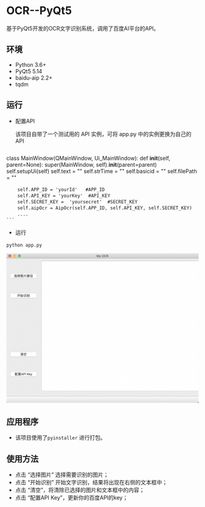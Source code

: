 # OCR--PyQt5
基于PyQt5开发的OCR文字识别系统，调用了百度AI平台的API。


## 环境

- Python 3.6+
- PyQt5 5.14
- baidu-aip 2.2+
- tqdm

## 运行

- 配置API

    该项目自带了一个测试用的 API 实例，可将 app.py 中的实例更换为自己的API

    ```python
class MainWindow(QMainWindow, Ui_MainWindow):
    def __init__(self, parent=None):
        super(MainWindow, self).__init__(parent=parent)
        self.setupUi(self)
        self.text = ""
        self.strTime = ""
        self.basicid = ""
        self.filePath = ""

        self.APP_ID = 'yourId'   #APP_ID
        self.API_KEY = 'yourKey'  #API_KEY
        self.SECRET_KEY =  'yoursecret'  #SECRET_KEY
        self.aipOcr = AipOcr(self.APP_ID, self.API_KEY, self.SECRET_KEY)
        ....
    ```

- 运行

`python app.py`


![](./result/ui.png)


## 应用程序

- 该项目使用了`pyinstaller` 进行打包。

## 使用方法

- 点击 “选择图片” 选择需要识别的图片；
- 点击 “开始识别” 开始文字识别，结果将出现在右侧的文本框中；
- 点击 “清空”，将清除已选择的图片和文本框中的内容；
- 点击 “配置API Key”，更新你的百度API的key；


